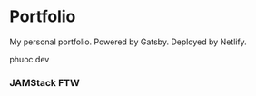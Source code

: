 # Portfolio
My personal portfolio. Powered by Gatsby. Deployed by Netlify.

phuoc.dev

### JAMStack FTW
